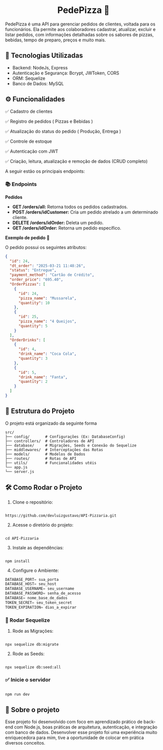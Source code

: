 <h1 align="center">PedePizza 🍕</h1>

<p>PedePizza é uma API para gerenciar pedidos de clientes, voltada para os funcionários. Ela permite aos colaboradores cadastrar, atualizar, excluir e listar pedidos, com informações detalhadas sobre os sabores de pizzas, bebidas, tempo de preparo, preços e muito mais.</p>

<h2>🚀 Tecnologias Utilizadas</h2>

+ Backend: NodeJs, Express
+ Autenticação e Segurança: Bcrypt, JWToken, CORS
+ ORM: Sequelize
+ Banco de Dados: MySQL

<h2>⚙️ Funcionalidades</h2>

✅ Cadastro de clientes

✅ Registro de pedidos ( Pizzas e Bebidas )

✅ Atualização do status do pedido ( Produção, Entrega )

✅ Controle de estoque

✅ Autenticação com JWT

✅ Criação, leitura, atualização e remoção de dados (CRUD completo)

A seguir estão os principais endpoints:

<h3>📚 Endpoints</h3>

**Pedidos**

+ **GET /orders/all:** Retorna todos os pedidos cadastrados.
+ **POST /orders/idCustomer:** Cria um pedido atrelado a um determinado cliente.
+ **DELETE /orders/idOrder:** Deleta um pedido.
+ **GET /orders/idOrder:** Retorna um pedido específico.

 **Exemplo de pedido** 📃

O pedido possui os seguintes atributos: <br>

```json
{
  "id": 24,
  "dt_order": "2025-03-21 11:48:26",
  "status": "Entregue",
  "payment_method": "Cartão de Crédito",
  "order_price": "695.40",
  "OrderPizzas": [
    {
      "id": 24,
      "pizza_name": "Mussarela",
      "quantity": 10
    },
    {
      "id": 25,
      "pizza_name": "4 Queijos",
      "quantity": 5
    }
  ],
  "OrderDrinks": [
    {
      "id": 4,
      "drink_name": "Coca Cola",
      "quantity": 3
    },
    {
      "id": 5,
      "drink_name": "Fanta",
      "quantity": 2
    }
  ]
}
```

<h2>📁 Estrutura do Projeto</h2>
O projeto está organizado da seguinte forma

```
src/
├── config/       # Configurações (Ex: DatabaseConfig)
├── controllers/  # Controladores de API
├── database/     # Migrações, Seeds e Conexão do Sequelize
├── middlewares/  # Interceptações das Rotas
├── models/       # Modelos de Dados
├── routes/       # Rotas de API
├── utils/        # Funcionalidades utéis
└── app.js        
└── server.js     

```

<h2>🛠️ Como Rodar o Projeto</h2>

1. Clone o repositório:

```

https://github.com/devluizgustavo/API-Pizzaria.git

```

2. Acesse o diretório do projeto:

```

cd API-Pizzaria

```

3. Instale as dependências:

```

npm install

```

4. Configure o Ambiente:

```javascript
DATABASE_PORT= sua_porta
DATABASE_HOST= seu_host
DATABASE_USERNAME= seu_username
DATABASE_PASSWORD= senha_de_acesso
DATABASE= nome_base_de_dados
TOKEN_SECRET= seu_token_secret
TOKEN_EXPIRATION= dias_a_expirar

```

<h3>🔄 Rodar Sequelize </h3>

1. Rode as Migrações:

```

npx sequelize db:migrate

```

2. Rode as Seeds:

```

npx sequelize db:seed:all

```

<h3>✅ Inicie o servidor</h3>

```

npm run dev

```

<h2>🧠 Sobre o projeto </h2>
Esse projeto foi desenvolvido com foco em aprendizado prático de back-end com Node.js, boas práticas de arquitetura, autenticação, e integração com banco de dados. Desenvolver esse projeto foi uma experiência muito enriquecedora para mim, tive a oportunidade de colocar em prática diversos conceitos.



